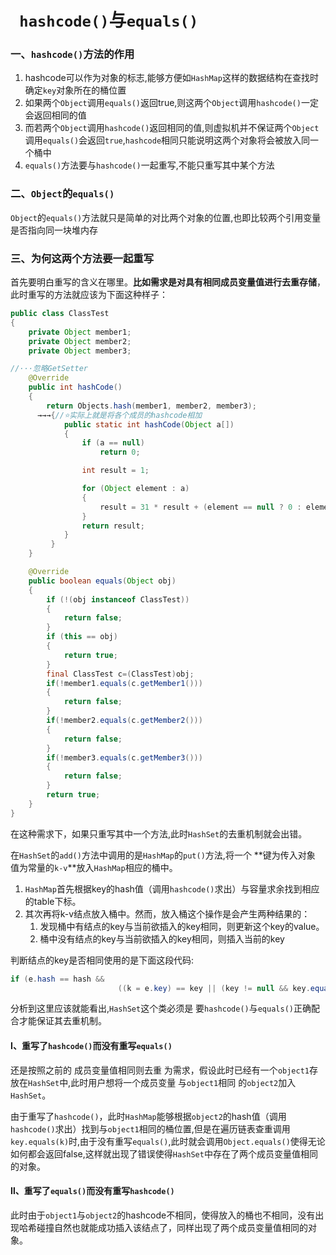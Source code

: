 # ` hashcode()`与`equals()`

### 一、`hashcode()`方法的作用

1. hashcode可以作为对象的标志,能够方便如`HashMap`这样的数据结构在查找时确定`key`对象所在的桶位置
2. 如果两个`Object`调用`equals()`返回true,则这两个`Object`调用`hashcode()`一定会返回相同的值
3. 而若两个`Object`调用`hashcode()`返回相同的值,则虚拟机并不保证两个`Object`调用`equals()`会返回`true`,`hashcode`相同只能说明这两个对象将会被放入同一个桶中
4. `equals()`方法要与`hashcode()`一起重写,不能只重写其中某个方法

### 二、`Object`的`equals()`

`Object`的`equals()`方法就只是简单的对比两个对象的位置,也即比较两个引用变量是否指向同一块堆内存

### 三、为何这两个方法要一起重写

首先要明白重写的含义在哪里。**比如需求是对具有相同成员变量值进行去重存储**，此时重写的方法就应该为下面这种样子：

```java
public class ClassTest
{
    private Object member1;
    private Object member2;
    private Object member3;

//···忽略GetSetter
    @Override
    public int hashCode()
    {
        return Objects.hash(member1, member2, member3);
      →→→{//⭐实际上就是将各个成员的hashcode相加
            public static int hashCode(Object a[]) 
            {
        		if (a == null)
            		return 0;

        		int result = 1;

        		for (Object element : a)
                {
                    result = 31 * result + (element == null ? 0 : element.hashCode());
                }
        		return result;
    		}
    	 }
    }

    @Override
    public boolean equals(Object obj)
    {
        if (!(obj instanceof ClassTest))
        {
            return false;
        }
        if (this == obj)
        {
            return true;
        }
        final ClassTest c=(ClassTest)obj;
        if(!member1.equals(c.getMember1()))
        {
            return false;
        }
        if(!member2.equals(c.getMember2()))
        {
            return false;
        }
        if(!member3.equals(c.getMember3()))
        {
            return false;
        }
        return true;
    }
}

```

在这种需求下，如果只重写其中一个方法,此时`HashSet`的去重机制就会出错。

在`HashSet`的`add()`方法中调用的是`HashMap`的`put()`方法,将一个 **键为传入对象 值为常量的`k-v`**放入`HashMap`相应的桶中。

1. `HashMap`首先根据key的hash值（调用`hashcode()`求出）与容量求余找到相应的table下标。
2. 其次再将k-v结点放入桶中。然而，放入桶这个操作是会产生两种结果的：
   1. 发现桶中有结点的key与当前欲插入的key相同，则更新这个key的value。
   2. 桶中没有结点的key与当前欲插入的key相同，则插入当前的key

判断结点的key是否相同使用的是下面这段代码:

```java
if (e.hash == hash &&
                        ((k = e.key) == key || (key != null && key.equals(k))))
```

分析到这里应该就能看出,`HashSet`这个类必须是 要`hashcode()`与`equals()`正确配合才能保证其去重机制。

#### Ⅰ、重写了`hashcode()`而没有重写`equals()`

还是按照之前的 成员变量值相同则去重 为需求，假设此时已经有一个`object1`存放在`HashSet`中,此时用户想将一个成员变量 与`object1`相同 的`object2`加入`HashSet`。

由于重写了`hashcode()`，此时`HashMap`能够根据`object2`的hash值（调用`hashcode()`求出）找到与`object1`相同的桶位置,但是在遍历链表查重调用`key.equals(k)`时,由于没有重写`equals()`,此时就会调用`Object.equals()`使得无论如何都会返回false,这样就出现了错误使得`HashSet`中存在了两个成员变量值相同的对象。

#### Ⅱ、重写了`equals()`而没有重写`hashcode()`

此时由于`object1`与`object2`的hashcode不相同，使得放入的桶也不相同，没有出现哈希碰撞自然也就能成功插入该结点了，同样出现了两个成员变量值相同的对象。